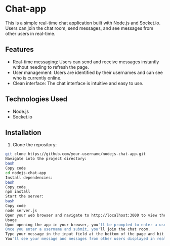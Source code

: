 # Chat-app
This is a simple real-time chat application built with Node.js and Socket.io. Users can join the chat room, send messages, and see messages from other users in real-time.

## Features

- Real-time messaging: Users can send and receive messages instantly without needing to refresh the page.
- User management: Users are identified by their usernames and can see who is currently online.
- Clean interface: The chat interface is intuitive and easy to use.

## Technologies Used

- Node.js
- Socket.io

## Installation

1. Clone the repository:

```bash
git clone https://github.com/your-username/nodejs-chat-app.git
Navigate into the project directory:
bash
Copy code
cd nodejs-chat-app
Install dependencies:
bash
Copy code
npm install
Start the server:
bash
Copy code
node server.js
Open your web browser and navigate to http://localhost:3000 to view the app.
Usage
Upon opening the app in your browser, you'll be prompted to enter a username.
Once you enter a username and submit, you'll join the chat room.
Type your message in the input field at the bottom of the page and hit 'Send' to send your message.
You'll see your message and messages from other users displayed in real-time.
